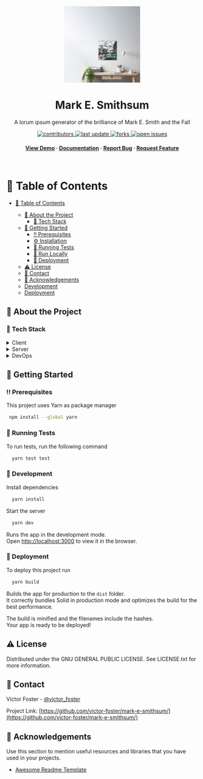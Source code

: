 <div align="center">

  <img src="src/images/the-fall-background-photo.jpg" alt="logo" width="200" height="auto" />
  <h1>Mark E. Smithsum</h1>
  
  <p>
    A lorum ipsum generator of the brilliance of Mark E. Smith and the Fall
  </p>
  
  
<!-- Badges -->
<p>
  <a href="https://github.com/victor-foster/mark-e-smithsum/graphs/contributors">
    <img src="https://img.shields.io/github/contributors/Louis3797/awesome-readme-template" alt="contributors" />
  </a>
  <a href="">
    <img src="https://img.shields.io/github/last-commit/Louis3797/awesome-readme-template" alt="last update" />
  </a>
  <a href="https://github.com/victor-foster/mark-e-smithsum/network/members">
    <img src="https://img.shields.io/github/forks/Louis3797/awesome-readme-template" alt="forks" />
  </a>
  <a href="https://github.com/Louis3797/awesome-readme-template/issues/">
    <img src="https://img.shields.io/github/issues/Louis3797/awesome-readme-template" alt="open issues" />
  </a>
</p>
   
<h4>
    <a href="mark-e-smithsum.netlify.app/">View Demo</a>
  <span> · </span>
    <a href="https://github.com/victor-foster/mark-e-smithsum/">Documentation</a>
  <span> · </span>
    <a href="https://github.com/victor-foster/mark-e-smithsum/issues/">Report Bug</a>
  <span> · </span>
    <a href="https://github.com/victor-foster/mark-e-smithsum/issues/">Request Feature</a>
  </h4>
</div>

<br />

<!-- Table of Contents -->

# :notebook_with_decorative_cover: Table of Contents

- [:notebook_with_decorative_cover: Table of Contents](#notebook_with_decorative_cover-table-of-contents)

  - [:star2: About the Project](#star2-about-the-project)
    - [:space_invader: Tech Stack](#space_invader-tech-stack)
  - [:toolbox: Getting Started](#toolbox-getting-started)
    - [:bangbang: Prerequisites](#bangbang-prerequisites)
    - [:gear: Installation](#gear-installation)
    - [:test_tube: Running Tests](#test_tube-running-tests)
    - [:running: Run Locally](#running-run-locally)
    - [:triangular_flag_on_post: Deployment](#triangular_flag_on_post-deployment)
  - [:warning: License](#warning-license)
  - [:handshake: Contact](#handshake-contact)
  - [:gem: Acknowledgements](#gem-acknowledgements)
  - [Development](#development)
  - [Deployment](#deployment)

<!-- About the Project -->

## :star2: About the Project

<!-- TechStack -->

### :space_invader: Tech Stack

<details>
  <summary>Client</summary>
  <ul>
    <li><a href="https://www.typescriptlang.org/">Typescript</a></li>
    <li><a href="https://www.solidjs.com/">Solid.js</a></li>
    <li><a href="https://sass-lang.com//">Sass</a></li>
  </ul>
</details>

<details>
  <summary>Server</summary>
  <ul>
    <li><a href="https://www.typescriptlang.org/">Typescript</a></li>
  </ul>
</details>
<details>
<summary>DevOps</summary>
  <ul>
    <li><a href="https://www.netlify.com/">Netlify</a></li>
  </ul>
</details>

<!-- Features

### :dart: Features

- Feature 1
- Feature 2
- Feature 3

 -->

<!-- Color Reference

### :art: Color Reference

| Color           | Hex                                                              |
| --------------- | ---------------------------------------------------------------- |
| Primary Color   | ![#222831](https://via.placeholder.com/10/222831?text=+) #222831 |
| Secondary Color | ![#393E46](https://via.placeholder.com/10/393E46?text=+) #393E46 |
| Accent Color    | ![#00ADB5](https://via.placeholder.com/10/00ADB5?text=+) #00ADB5 |
| Text Color      | ![#EEEEEE](https://via.placeholder.com/10/EEEEEE?text=+) #EEEEEE |

-->

<!-- Getting Started -->

## :toolbox: Getting Started

<!-- Prerequisites -->

### :bangbang: Prerequisites

This project uses Yarn as package manager

```bash
 npm install --global yarn
```

<!-- Running Tests -->

### :test_tube: Running Tests

To run tests, run the following command

```bash
  yarn test test
```

<!-- Run Locally -->

### :running: Development

Install dependencies

```bash
  yarn install
```

Start the server

```bash
  yarn dev
```

Runs the app in the development mode.<br>
Open [http://localhost:3000](http://localhost:3000) to view it in the browser.

<!-- Deployment -->

### :triangular_flag_on_post: Deployment

To deploy this project run

```bash
  yarn build
```

Builds the app for production to the `dist` folder.<br>
It correctly bundles Solid in production mode and optimizes the build for the best performance.

The build is minified and the filenames include the hashes.<br>
Your app is ready to be deployed!

<!-- License -->

## :warning: License

Distributed under the GNU GENERAL PUBLIC LICENSE. See LICENSE.txt for more information.

<!-- Contact -->

## :handshake: Contact

Victor Foster - [@victor_foster](https://twitter.com/victor_foster)

Project Link: [https://github.com/victor-foster/mark-e-smithsum/](https://github.com/victor-foster/mark-e-smithsum/)

<!-- Acknowledgments -->

## :gem: Acknowledgements

Use this section to mention useful resources and libraries that you have used in your projects.

- [Awesome Readme Template](https://github.com/Louis3797/awesome-readme-template)
